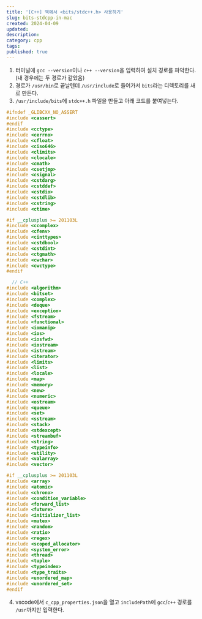 ```yaml
---
title: '[C++] 맥에서 <bits/stdc++.h> 사용하기'
slug: bits-stdcpp-in-mac
created: 2024-04-09
updated:
description:
category: cpp
tags:
published: true
---
```


1. 터미널에 `gcc --version`이나 `c++ --version`을 입력하여 설치 경로를 파악한다. (내 경우에는 두 경로가 같았음)
2. 경로가 `/usr/bin`로 끝날텐데 `/usr/include`로 들어가서 `bits`라는 디렉토리를 새로 만든다.
3. `/usr/include/bits`에 `stdc++.h` 파일을 만들고 아래 코드를 붙여넣는다.

```cpp
#ifndef _GLIBCXX_NO_ASSERT
#include <cassert>
#endif
#include <cctype>
#include <cerrno>
#include <cfloat>
#include <ciso646>
#include <climits>
#include <clocale>
#include <cmath>
#include <csetjmp>
#include <csignal>
#include <cstdarg>
#include <cstddef>
#include <cstdio>
#include <cstdlib>
#include <cstring>
#include <ctime>

#if __cplusplus >= 201103L
#include <ccomplex>
#include <cfenv>
#include <cinttypes>
#include <cstdbool>
#include <cstdint>
#include <ctgmath>
#include <cwchar>
#include <cwctype>
#endif

  // C++
#include <algorithm>
#include <bitset>
#include <complex>
#include <deque>
#include <exception>
#include <fstream>
#include <functional>
#include <iomanip>
#include <ios>
#include <iosfwd>
#include <iostream>
#include <istream>
#include <iterator>
#include <limits>
#include <list>
#include <locale>
#include <map>
#include <memory>
#include <new>
#include <numeric>
#include <ostream>
#include <queue>
#include <set>
#include <sstream>
#include <stack>
#include <stdexcept>
#include <streambuf>
#include <string>
#include <typeinfo>
#include <utility>
#include <valarray>
#include <vector>

#if __cplusplus >= 201103L
#include <array>
#include <atomic>
#include <chrono>
#include <condition_variable>
#include <forward_list>
#include <future>
#include <initializer_list>
#include <mutex>
#include <random>
#include <ratio>
#include <regex>
#include <scoped_allocator>
#include <system_error>
#include <thread>
#include <tuple>
#include <typeindex>
#include <type_traits>
#include <unordered_map>
#include <unordered_set>
#endif
```

4. vscode에서 `c_cpp_properties.json`을 열고 `includePath`에 `gcc`/`c++` 경로를 `/usr`까지만 입력한다.
